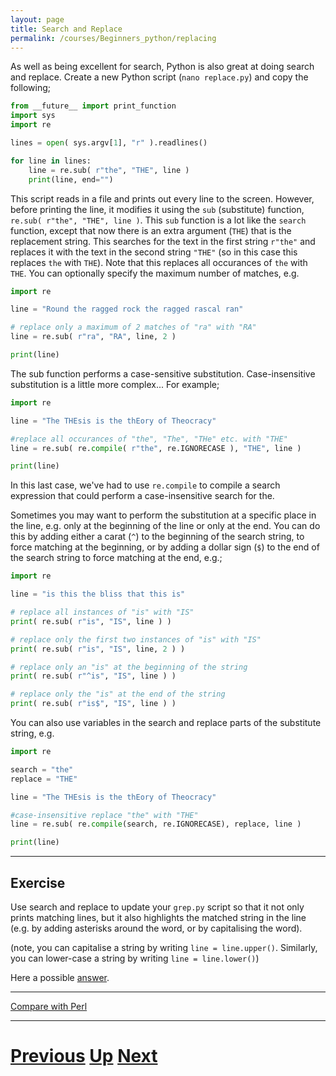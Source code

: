 ```yaml
---
layout: page
title: Search and Replace
permalink: /courses/Beginners_python/replacing
---
```


As well as being excellent for search, Python is also great at doing search and replace. Create a new Python script (`nano replace.py`) and copy the following;

```python
from __future__ import print_function
import sys
import re

lines = open( sys.argv[1], "r" ).readlines()

for line in lines:
    line = re.sub( r"the", "THE", line )
    print(line, end="")
```

This script reads in a file and prints out every line to the screen. However, before printing the line, it modifies it using the `sub` (substitute) function, `re.sub( r"the", "THE", line )`. This `sub` function is a lot like the `search` function, except that now there is an extra argument (`THE`) that is the replacement string. This searches for the text in the first string `r"the"` and replaces it with the text in the second string `"THE"` (so in this case this replaces `the` with `THE`). Note that this replaces all occurances of `the` with `THE`. You can optionally specify the maximum number of matches, e.g.

```python
import re

line = "Round the ragged rock the ragged rascal ran"

# replace only a maximum of 2 matches of "ra" with "RA"
line = re.sub( r"ra", "RA", line, 2 )

print(line)
```

The sub function performs a case-sensitive substitution. Case-insensitive substitution is a little more complex... For example;

```python
import re

line = "The THEsis is the thEory of Theocracy"

#replace all occurances of "the", "The", "THe" etc. with "THE"
line = re.sub( re.compile( r"the", re.IGNORECASE ), "THE", line )

print(line)
```

In this last case, we've had to use `re.compile` to compile a search expression that could perform a case-insensitive search for the.

Sometimes you may want to perform the substitution at a specific place in the line, e.g. only at the beginning of the line or only at the end. You can do this by adding either a carat (`^`) to the beginning of the search string, to force matching at the beginning, or by adding a dollar sign (`$`) to the end of the search string to force matching at the end, e.g.;

```python
import re

line = "is this the bliss that this is"

# replace all instances of "is" with "IS"
print( re.sub( r"is", "IS", line ) )

# replace only the first two instances of "is" with "IS"
print( re.sub( r"is", "IS", line, 2 ) )

# replace only an "is" at the beginning of the string
print( re.sub( r"^is", "IS", line ) )

# replace only the "is" at the end of the string
print( re.sub( r"is$", "IS", line ) )
```

You can also use variables in the search and replace parts of the substitute string, e.g.

```python
import re

search = "the"
replace = "THE"

line = "The THEsis is the thEory of Theocracy"

#case-insensitive replace "the" with "THE"
line = re.sub( re.compile(search, re.IGNORECASE), replace, line )

print(line)
```

***

## Exercise

Use search and replace to update your `grep.py` script so that it not only prints matching lines, but it also highlights the matched string in the line (e.g. by adding asterisks around the word, or by capitalising the word).

(note, you can capitalise a string by writing `line = line.upper()`. Similarly, you can lower-case a string by writing `line = line.lower()`)

Here a possible [answer](replacing_answer.md).

***

[Compare with Perl](../beginning_perl/replacing.md)

***

# [Previous](searching.md) [Up](README.md) [Next](running.md)
